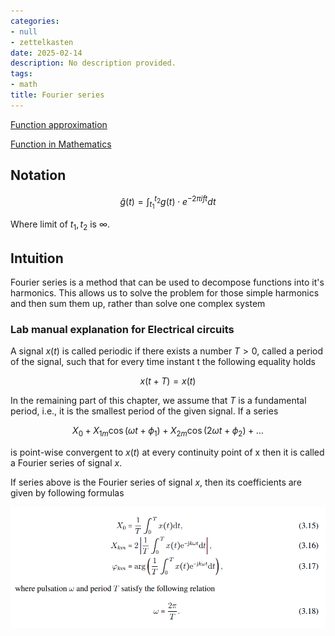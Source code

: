 ```yaml
---
categories:
- null
- zettelkasten
date: 2025-02-14
description: No description provided.
tags:
- math
title: Fourier series
---
```


[Function approximation](Function%20approximation)

[Function in Mathematics](Function%20in%20Mathematics.md)

## Notation

$$
\hat g(t) = \int_{t_{1}}^{t_{2}}g(t)\cdot e^{-2\pi ift} dt
$$

Where limit of $t_{1}, t_{2}$ is $\infty$. 

## Intuition

Fourier series is a method that can be used to decompose functions into it's harmonics. This allows us to solve the problem for those simple harmonics and then sum them up, rather than solve one complex system

### Lab manual explanation for Electrical circuits

A signal $x(t)$ is called periodic if there exists a number $T > 0$, called a period of the signal, such that for every time instant t the following equality holds

$$x(t+T)=x(t)$$

In the remaining part of this chapter, we assume that $T$ is a fundamental period, i.e., it is the smallest period of the given signal. If a series

$$X_{0} + X_{1m}\cos(\omega t + \phi_{1}) + X_{2m}\cos(2\omega t + \phi_{2}) + \dots$$

is point-wise convergent to $x(t)$ at every continuity point of x then it is called a Fourier series of signal $x$. 

If series above is the Fourier series of signal $x$, then its coefficients are given by following formulas

![Pasted image 20221214211842](attachments/Pasted%20image%2020221214211842.png)